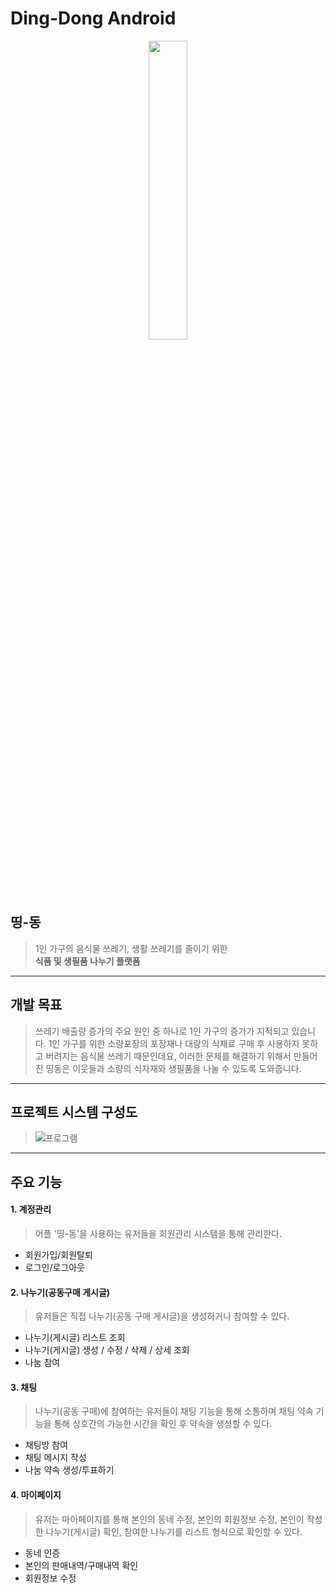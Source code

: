 
Ding-Dong Android
=====

<p align="center"><img src="https://user-images.githubusercontent.com/59547003/138564406-5df826cf-6149-42c1-a895-56a465478718.png" width="35%" alter="center"></img></p>

띵-동
-----

> 1인 가구의 음식물 쓰레기, 생활 쓰레기를 줄이기 위한  
> **식품 및 생필품 나누기 플랫폼**
* * *


개발 목표
 ------
 > 쓰레기 배출량 증가의 주요 원인 중 하나로 1인 가구의 증가가 지적되고 있습니다. 1인 가구를 위한 소량포장의 포장재나 대량의 식재료 구매 후 사용하지 못하고 버려지는 음식물 쓰레기 때문인데요, 이러한 문제를 해결하기 위해서 만들어진 띵동은 이웃들과 소량의 식자재와 생필품을 나눌 수 있도록 도와줍니다.
* * *

 프로젝트 시스템 구성도
------
> ![프로그램](https://user-images.githubusercontent.com/59547003/138563086-a34d8ffe-d1e3-49a6-90ed-39a14c67266b.JPG)
* * *

 주요 기능
-----
#### 1. 계정관리
> 어플 '띵-동'을 사용하는 유저들을 회원관리 시스템을 통해 관리한다.
 * 회원가입/회원탈퇴
 * 로그인/로그아웃

#### 2. 나누기(공동구매 게시글)
> 유저들은 직접 나누기(공동 구매 게시글)을 생성하거나 참여할 수 있다.
 * 나누기(게시글) 리스트 조회
 * 나누기(게시글) 생성 / 수정 / 삭제 / 상세 조회
 * 나눔 참여

#### 3. 채팅
> 나누기(공동 구매)에 참여하는 유저들이 채팅 기능을 통해 소통하며 채팅 약속 기능을 통해 상호간의 가능한 시간을 확인 후 약속을 생성할 수 있다.
 * 채팅방 참여
 * 채팅 메시지 작성
 * 나눔 약속 생성/투표하기

#### 4. 마이페이지
> 유저는 마이페이지를 통해 본인의 동네 수정, 본인의 회원정보 수정, 본인이 작성한 나누기(게시글) 확인, 참여한 나누기를 리스트 형식으로 확인할 수 있다.
 * 동네 인증
 * 본인의 판매내역/구매내역 확인
 * 회원정보 수정
